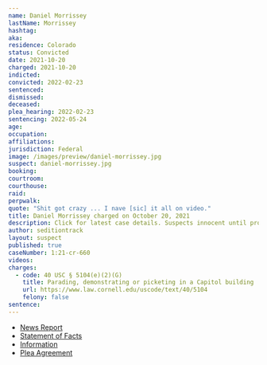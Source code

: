 ```yaml
---
name: Daniel Morrissey
lastName: Morrissey
hashtag:
aka:
residence: Colorado
status: Convicted
date: 2021-10-20
charged: 2021-10-20
indicted:
convicted: 2022-02-23
sentenced:
dismissed:
deceased:
plea_hearing: 2022-02-23
sentencing: 2022-05-24
age:
occupation:
affiliations:
jurisdiction: Federal
image: /images/preview/daniel-morrissey.jpg
suspect: daniel-morrissey.jpg
booking:
courtroom:
courthouse:
raid:
perpwalk:
quote: "Shit got crazy ... I nave [sic] it all on video."
title: Daniel Morrissey charged on October 20, 2021
description: Click for latest case details. Suspects innocent until proven guilty.
author: seditiontrack
layout: suspect
published: true
caseNumber: 1:21-cr-660
videos:
charges:
  - code: 40 USC § 5104(e)(2)(G)
    title: Parading, demonstrating or picketing in a Capitol building
    url: https://www.law.cornell.edu/uscode/text/40/5104
    felony: false
sentence:
---
```


- [News Report](https://www.thedenverchannel.com/news/local-news/another-colorado-man-facing-charges-for-entering-us-capitol-on-jan-6)
- [Statement of Facts](https://www.justice.gov/usao-dc/case-multi-defendant/file/1476521/download)
- [Information](https://www.justice.gov/usao-dc/case-multi-defendant/file/1476511/download)
- [Plea Agreement](https://www.justice.gov/usao-dc/case-multi-defendant/file/1476516/download)
